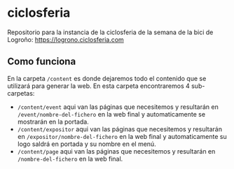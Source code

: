 # ciclosferia

Repositorio para la instancia de la ciclosferia de la semana de la bici de Logroño: https://logrono.ciclosferia.com

## Como funciona

En la carpeta `/content` es donde dejaremos todo el contenido que se utilizará para generar la web. En esta carpeta encontraremos 4 sub-carpetas:

- `/content/event` aqui van las páginas que necesitemos y resultarán en `/event/nombre-del-fichero` en la web final y automaticamente se mostrarán en la portada.
- `/content/expositor` aqui van las páginas que necesitemos y resultarán en `/expositor/nombre-del-fichero` en la web final y automaticamente su logo saldrá en portada y su nombre en el menú.
- `/content/page` aqui van las páginas que necesitemos y resultarán en `/nombre-del-fichero` en la web final.

